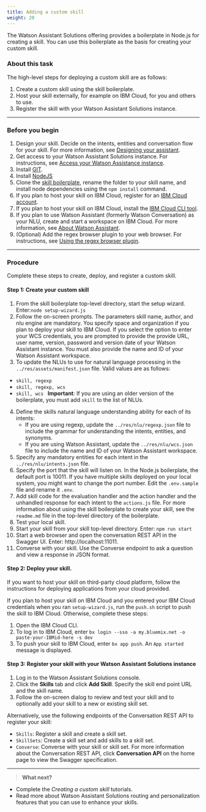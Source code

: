 ```yaml
---
title: Adding a custom skill
weight: 20
---
```

The Watson Assistant Solutions offering provides a boilerplate in Node.js for creating a skill.  You can use this boilerplate as the basis for creating your custom skill.

### About this task
The high-level steps for deploying a custom skill are as follows:
1. Create a custom skill using the skill boilerplate.
2. Host your skill externally, for example on IBM Cloud, for you and others to use.
3. Register the skill with your Watson Assistant Solutions instance.

---
### Before you begin
1. Design your skill.  Decide on the intents, entities and conversation flow for your skill.  For more information, see [Designing your assistant]({{site.baseurl}}design/how-to-design-your-assistant/).
1. Get access to your Watson Assistant Solutions instance.  For instructions, see [Access your Watson Assistance  instance]({{site.baseurl}}/get-started/get-api-key/).
2. Install [GIT](https://git-scm.com/downloads).
3. Install [NodeJS](https://nodejs.org/dist/v8.9.1/)
4. Clone the [skill boilerplate](https://github.com/Watson-Personal-Assistant/SkillBoilerplate), rename the folder to your skill name, and install node dependencies using the ```npm install``` command.
4. If you plan to host your skill on IBM Cloud, register for an [IBM Cloud account](https://www.ibm.com/account/us-en/signup/register.html).
5. If you plan to host your skill on IBM Cloud, install the [IBM Cloud CLI tool](https://console.bluemix.net/docs/cli/index.html#cli).
6. If you plan to use Watson Assistant (formerly Watson Conversation) as your NLU, create and start a workspace on IBM Cloud. For more information, see [About Watson Assistant](https://console.bluemix.net/docs/services/conversation/).
6. (Optional) Add the regex browser plugin to your web browser. For instructions, see [Using the regex browser plugin]({{site.baseurl}}/get-help/troubleshooting/).

---
### Procedure
Complete these steps to create, deploy, and register a custom skill.

#### Step 1: Create your custom skill
1.  From the skill boilerplate top-level directory, start the setup wizard.  Enter:```node setup-wizard.js```
2.  Follow the on-screen prompts.  The parameters skill name, author, and nlu engine are mandatory.  You specify space and organization if you plan to deploy your skill to IBM Cloud.   If you select the option to enter your WCS credentials, you are prompted to provide the provide URL, user name, version, password and version date of your Watson Assistant instance.  You must also provide the name and ID of your Watson Assistant workspace.
3. To update the NLUs to use for natural language processing in the ```../res/assets/manifest.json``` file.  Valid values are as follows:
  - ```skill, regexp```
  - ```skill, regexp, wcs```
  - ```skill, wcs ```
**Important**:  If you are using an older version of the boilerplate, you must add ```skill``` to the list of NLUs.
4. Define the skills natural language understanding ability for each of its intents:
   - If you are using regexp, update the ```../res/nlu/regexp.json``` file to include the grammar for understanding the intents, entities, and synonyms.
   - If you are using Watson Assistant, update the ```../res/nlu/wcs.json``` file to include the name and ID of your Watson Assistant workspace.
5.  Specify any mandatory entities for each intent in the ```../res/nlu/intents.json``` file.
6.  Specify the port that the skill will listen on.  In the  Node.js boilerplate, the default port is 10011. If you have multiple skills deployed on your local system, you might want to change the port number.  Edit the ```.env.sample``` file and rename it ```.env```.
7. Add skill code for the evaluation handler and the action handler and the unhandled response for each intent to the ```actions.js```  file.
For more information about using the skill boilerplate to create your skill, see the ```readme.md``` file in the top-level directory of the boilerplate.
8.  Test your local skill.
  1. Start your skill from your skill top-level directory.  Enter: ```npm run start```
  2. Start a web browser and open the conversation REST API in the Swagger UI.  Enter: http://localhost:11011.
  3. Converse with your skill. Use the Converse endpoint to ask a question and view a response in JSON format.

#### Step 2: Deploy your skill.
If you want to host your skill on third-party cloud platform, follow the instructions for deploying applications from your cloud provided.

If you plan to host your skill on IBM Cloud and you entered your IBM Cloud credentials when you ran ```setup-wizard.js```, run the `push.sh` script to push the skill to IBM Cloud. Otherwise, complete these steps:
1. Open the IBM Cloud CLI.
2. To log in to IBM Cloud, enter ```bx login --sso -a my.bluemix.net -o paste-your-IBMid-here -s dev```
3. To push your skill to IBM Cloud, enter  ```bx app push```.  An ```App started``` message is displayed.

#### Step 3: Register your skill with your  Watson Assistant Solutions instance
1. Log in to the Watson Assistant Solutions console.
2. Click the **Skills** tab and click **Add Skill**.  Specify the skill end point URL and the skill name.
3. Follow the on-screen dialog to review and test your skill and to optionally add your skill to a new or existing skill set.

Alternatively, use the following endpoints of the Conversation REST API to register your skill:
- ```Skills```: Register a skill and create a skill set.
- ```SkillSets```: Create a skill set and add skills to a skill set.
- ```Converse```: Converse with your skill or skill set.
For more information about the Conversation REST API, click **Conversation API** on the home page to view the Swagger specification.

---
> **What next?**
- Complete the *Creating a custom skill* tutorials.
- Read more about Watson Assistant Solutions routing and personalization features that you can use to enhance your skills.
